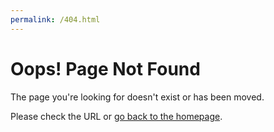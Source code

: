 ```yaml
---
permalink: /404.html
---
```

<!DOCTYPE html>
<html lang="en">
<head>
  <meta charset="UTF-8">
  <meta name="viewport" content="width=device-width, initial-scale=1.0">
  
</head>
<body>
  <div class="container">
    <h1>Oops! Page Not Found</h1>
    <p>The page you're looking for doesn't exist or has been moved.</p>
    <p>Please check the URL or <a href="../atlantic-dippers/index.html">go back to the homepage</a>.</p>
  </div>
</body>
</html>
